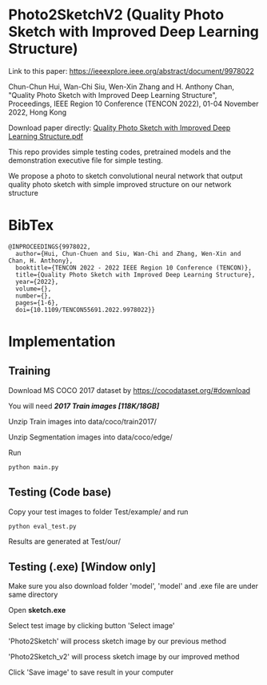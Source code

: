 # Photo2SketchV2 (Quality Photo Sketch with Improved Deep Learning Structure)

Link to this paper: https://ieeexplore.ieee.org/abstract/document/9978022

Chun-Chun Hui, Wan-Chi Siu, Wen-Xin Zhang and H. Anthony Chan, "Quality Photo Sketch with Improved Deep Learning Structure", Proceedings, IEEE Region 10 Conference (TENCON 2022), 01-04 November 2022, Hong Kong

Download paper directly: [Quality Photo Sketch with Improved Deep Learning Structure.pdf](https://github.com/GreyCC/Photo2Sketch_v2/files/10039634/Quality.Photo.Sketch.with.Improved.Deep.Learning.Structure.pdf)

This repo provides simple testing codes, pretrained models and the demonstration executive file for simple testing.

We propose a photo to sketch convolutional neural network that output quality photo sketch with simple improved structure on our network structure

# BibTex

```
@INPROCEEDINGS{9978022,
  author={Hui, Chun-Chuen and Siu, Wan-Chi and Zhang, Wen-Xin and Chan, H. Anthony},  
  booktitle={TENCON 2022 - 2022 IEEE Region 10 Conference (TENCON)},   
  title={Quality Photo Sketch with Improved Deep Learning Structure},   
  year={2022}, 
  volume={},  
  number={},  
  pages={1-6},  
  doi={10.1109/TENCON55691.2022.9978022}}
```

# Implementation

## Training

Download MS COCO 2017 dataset by https://cocodataset.org/#download

You will need ***2017 Train images [118K/18GB]***

Unzip Train images into data/coco/train2017/

Unzip Segmentation images into data/coco/edge/

Run

```py
python main.py
```

## Testing (Code base)

Copy your test images to folder Test/example/ and run

```py
python eval_test.py
```
Results are generated at Test/our/

## Testing (.exe) [Window only]

Make sure you also download folder 'model', 'model' and .exe file are under same directory 

Open **sketch.exe**

Select test image by clicking button 'Select image'

'Photo2Sketch' will process sketch image by our previous method

'Photo2Sketch_v2' will process sketch image by our improved method

Click 'Save image' to save result in your computer
